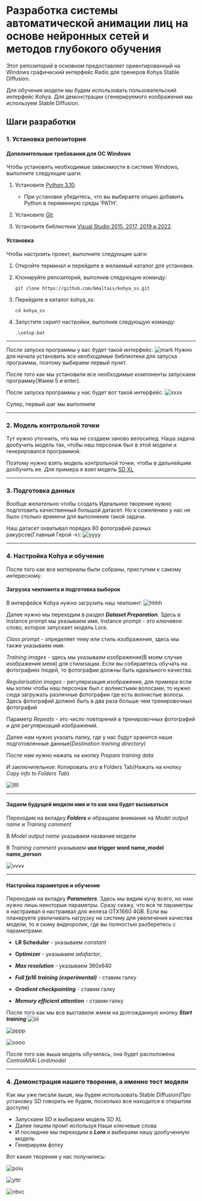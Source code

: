 # Разработка системы автоматической анимации лиц на основе нейронных сетей и методов глубокого обучения
Этот репозиторий в основном предоставляет ориентированный на Windows графический интерфейс Radio для тренеров Kohya Stable Diffusion.

Для обучения модели мы будем использовать пользовательский интерфейс Kohya.
Для демонстрации сгенерируемого изображения мы используем Stable Diffusion.
## Шаги разработки
### 1. Установка репозитория
#### Дополнительные требования для ОС Windows

Чтобы установить необходимые зависимости в системе Windows, выполните следующие шаги:

1. Установите [Python 3.10](https://www.python.org/ftp/python/3.10.9/python-3.10.9-amd64.exe).
   * При установке убедитесь, что вы выбираете опцию добавить Python в переменную среды 'PATH'.

2. Установите [Git](https://git-scm.com/download/win).

3. Установите библиотеки [Visual Studio 2015, 2017, 2019 и 2022](https://aka.ms/vs/17/release/vc_redist.x64.exe ).
   
#### Установка
Чтобы настроить проект, выполните следующие шаги:

1. Откройте терминал и перейдите в желаемый каталог для установки.

2. Клонируйте репозиторий, выполнив следующую команду:
    ```
    git clone https://github.com/bmaltais/kohya_ss.git
    ```
3. Перейдите в каталог kohya_ss:
   ```
   cd kohya_ss
   ```
4. Запустите скрипт настройки, выполнив следующую команду:
   ```
   .\setup.bat
   ```
---
После запуска программы у вас будет такой интерфейс:
![mark](https://sun9-62.userapi.com/impg/yCA5GLVixGyWU1QT8d_Z8v53h_fOfC18iQLLJA/wixvyOpdxlQ.jpg?size=960x480&quality=96&sign=43c0d5de4a71aaf820a3ba79c7f77ff0&type=album)
Нужно для начала установить все необходимые библиотеки для запуска программы, поэтому выбираем первый пункт.

После того как мы установили все необходимые компоненты запускаем программу(Жмем 5 и enter).

После запуска программы у нас будет вот такой интерфейс:
![xxxx](https://sun9-11.userapi.com/impg/S9dMIJ2fHgnDmFZyHKJWT7IlynPwZkNjooyZ6A/b3BpJ_fHgb8.jpg?size=1873x1003&quality=96&sign=0346fc8f26adbb4a11959fc088a1c872&type=album)

Супер, первый шаг мы выполнили

---
### 2. Модель контрольной точки
Тут нужно уточнить, что мы не создаем заново велосипед. Наша задача дообучить модель так, чтобы наш персонаж был в этой модели и генерировался программой.

Поэтому нужно взять модель контрольной точки, чтобы в дальнейшим дообучить ее.
Для примера я взял модель [SD XL](https://civitai.com/models/101055/sd-xl)

---
### 3. Подготовка данных
Вообще желательно чтобы создать Идеальное творение нужно подготовить качественный большой датасет. Но к сожелению у нас не было столько времени для выполнения такой задачи.

Наш датасет охватывал порядка 80 фотографий разных ракурсов(Главный Герой ->):
![yyyy](https://sun9-46.userapi.com/impg/HRMCn883wf62SyseYGoBYMSYg42ayLKDVe8LWg/9UFGNT0tCgw.jpg?size=1000x1000&quality=96&sign=498665ad8c06a078af10c8231c70df2b&type=album)

---
### 4. Настройка Kohya и обучение
После того как все материалы были собраны, приступим к самому интересному.
#### Загрузка чекпоинта и подготовка выборок
В интерфейсе Kohya нужно загрузить наш чекпоинт:
![hhhh](https://sun9-5.userapi.com/impg/9aU10u59yLHmlmQxi42i-JS07oEhv40WDxKrGg/5fKFDJSACXA.jpg?size=1868x1004&quality=96&sign=f8c7de3b98cc8489023a5e954b5cdfa1&type=album)

Далее нужно мы переходим в раздел ***Dataset Preparation***. Здесь в Instance prompt мы указываем имя, Instance prompt - это ключевое слово, которое запускает модель Lora.

*Class prompt* - определяет тему или стиль изображения, здесь мы также указываем имя.

*Training images* - здесь мы указываем изображения(В моем случае изображения меня) для стилизации. Если вы собираетесь обучать на фотографиях людей, то фотографии должны быть идеального качества.

*Regularisation images* - регуляризация изображения, для примера если мы хотим чтобы наш персонаж был с волнистыми волосами, то нужно сюда загружать различные фотографии где есть волнистые волосы. Здесь фотографий должно быть в два раза больше чем тренировочных фотографий

Параметр *Repeats* - это число повторений в тренировочных фотографий и для регуляризаций изображений.

Далее нам нужно указать папку, где у нас будут хранится наши подготовленные данные(*Destination training directory*)

После нам нужно нажать на кнопку *Prepare training data*

И заключительное: Копировать это в Folders Tab(Нажать на кнопку *Copy info to Folders Tab*)

![lllll](https://sun9-6.userapi.com/impg/csAGdDzZYQOOU6FbKlS0zzYIaKpwPOK50H1tZQ/0ZJxjcw4BYM.jpg?size=1867x1004&quality=96&sign=e3220ee41c3f0ed49efae23e26d43b60&type=album)

---

#### Задаем будущей модели имя и то как она будет вызываться
Переходим на вкладку ***Folders*** и обращаем внимание на *Model output name* и *Training comment*

В *Model output name* указываем название модели

В *Training comment* указываем **use trigger word name_model name_person**

![vvvv](https://sun9-53.userapi.com/impg/BLQ_KYUWiDEtmuh02I9smdGPIFjVRZ12jh4QJg/tMUGthyjjZ8.jpg?size=1868x1004&quality=96&sign=9e82b3167c86b53896d6bd9264414676&type=album)

---

#### Настройка параметров и обучение
Переходим на вкладку ***Parameters***. Здесь мы видим кучу всего, но нам нужно лишь некоторые параметры. Сразу скажу, что все те параметры я настраивал я настраивал для железа GTX1660 4GB. Если вы планируете увеличивать нагрузку на систему для увеличения качества модели, то я скину видеоролик, где вы полностью разберетесь с параметрами.

* **LR Scheduler** - указываем *constant*

* **Optimizer** - указываем *adafactor*,
* ***Max resolution*** - указываем 360x640
* ***Full fp16 training (experimental)*** - ставим галку
* ***Gradient checkpointing*** - ставим галку
* ***Memory efficient attention*** - ставим галку

После того как мы все выставили жмем на долгожданную кнопку ***Start training***
![iiii](https://sun9-2.userapi.com/impg/BJL4QFXx5oT8HyXr7rFvYLuWkZSmmT_DgdTBbg/u0BrElf0Gn4.jpg?size=1870x1003&quality=96&sign=9475664b2edddfc3d0f5049cd28932a9&type=album)

![pppp](https://sun9-12.userapi.com/impg/n5uWKC_jPRGbLV7d7d4aYze31xPk2i3O_HKKoQ/jA1GJfPSuTM.jpg?size=1871x1003&quality=96&sign=38d53c24b01b589f909905530cf9f2f4&type=album)

![oooo](https://sun9-12.userapi.com/impg/ppEuDHX2Xkv1MptzuY9GpzLXipnj6B83rCPWCQ/s0SUkeD5HlU.jpg?size=960x480&quality=96&sign=ad8d132ca2e817105d7ef6e98725e112&type=album)

После того как выша модель обучилась, она будет расположена *ControlAltAi Lora\model*

---

### 4. Демонстрация нашего творения, а именно тест модели
Как мы уже писали выше, мы будем использовать Stable Diffusion(Про установку SD говорить не будем, посколько все находится в открытом доступе)

* Запускаем SD и выбираем модель SD XL
* Далее пишем промт используя Наши ключевые слова
* И последнее мы переходим в ***Lora*** и выбираем нашу дообученную модель
* Генерируем фотку

Вот какие творения у нас получились:

![poiu](https://sun9-80.userapi.com/impg/7Xm1_IQfqqFgXNFZqgQ7Qltm5vgTCLkZ-JbARA/ZXct_gPNYkI.jpg?size=1873x1004&quality=96&sign=dc0e3cb56899b9e85f088c443c52f2e6&type=album)

![yttr](https://sun9-12.userapi.com/impg/Zf38VHB2fliT52x2znfuLQHFY-GLsnlsjHv0Gw/4qYZzlQ8Ld0.jpg?size=720x1280&quality=96&sign=06e082ad8df287a0a4317700aef46521&type=album)

![nbvc](https://sun9-5.userapi.com/impg/dxCKwfzSRC1iuCdJEfufe-1hTebiUL-ngvP8vw/fTvvEZgYXlQ.jpg?size=720x1280&quality=96&sign=75aec24eab889123813c75875113a7a2&type=album)